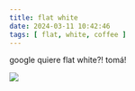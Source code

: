 ```yaml
---
title: flat white
date: 2024-03-11 10:42:46
tags: [ flat, white, coffee ]
---
```


google quiere flat white?! tomá!

![](/assets/flatwhite.jpg)
